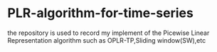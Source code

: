 # PLR-algorithm-for-time-series
the repository is used to record my implement of the Picewise Linear Representation algorithm such as OPLR-TP,Sliding window(SW),etc
